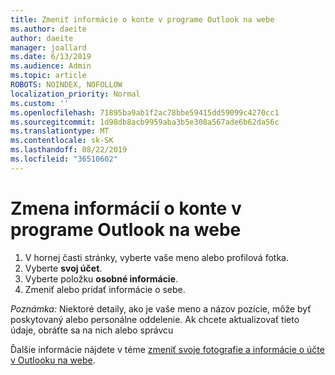 ```yaml
---
title: Zmeniť informácie o konte v programe Outlook na webe
ms.author: daeite
author: daeite
manager: joallard
ms.date: 6/13/2019
ms.audience: Admin
ms.topic: article
ROBOTS: NOINDEX, NOFOLLOW
localization_priority: Normal
ms.custom: ''
ms.openlocfilehash: 71895ba9ab1f2ac78bbe59415dd59099c4270cc1
ms.sourcegitcommit: 1d98db8acb9959aba3b5e308a567ade6b62da56c
ms.translationtype: MT
ms.contentlocale: sk-SK
ms.lasthandoff: 08/22/2019
ms.locfileid: "36510602"
---
```

# <a name="change-account-information-in-outlook-on-the-web"></a>Zmena informácií o konte v programe Outlook na webe

1. V hornej časti stránky, vyberte vaše meno alebo profilová fotka.
1. Vyberte **svoj účet**.
1. Vyberte položku **osobné informácie**.
1. Zmeniť alebo pridať informácie o sebe.

*Poznámka:* Niektoré detaily, ako je vaše meno a názov pozície, môže byť poskytovaný alebo personálne oddelenie. Ak chcete aktualizovať tieto údaje, obráťte sa na nich alebo správcu

Ďalšie informácie nájdete v téme [zmeniť svoje fotografie a informácie o účte v Outlooku na webe](https://support.office.com/article/b2dbb289-851d-4bed-93c3-3e136f5659ec).